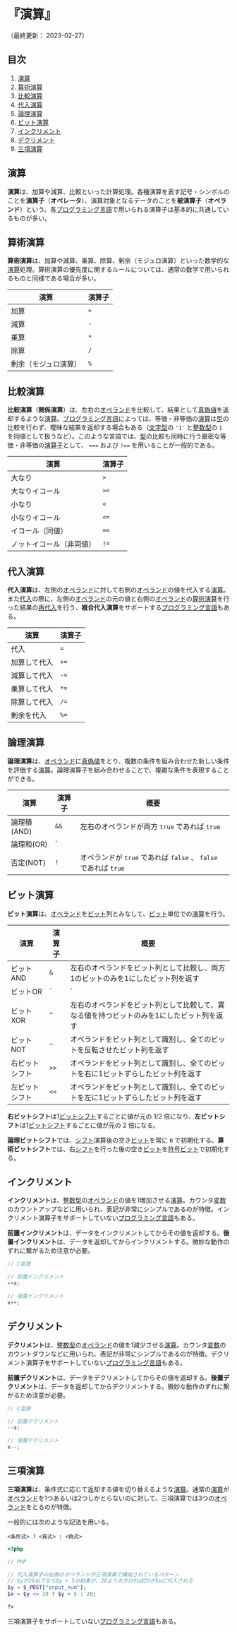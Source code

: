 # 『演算』

（最終更新： 2023-02-27）


## 目次

1. [演算](#演算-1)
1. [算術演算](#算術演算)
1. [比較演算](#比較演算)
1. [代入演算](#代入演算)
1. [論理演算](#論理演算)
1. [ビット演算](#ビット演算)
1. [インクリメント](#インクリメント)
1. [デクリメント](#デクリメント)
1. [三項演算](#三項演算)


## 演算

**演算**は、加算や減算、比較といった計算処理。各種演算を表す記号・シンボルのことを**演算子**（**オペレータ**）、演算対象となるデータのことを**被演算子**（**オペランド**）という。各[プログラミング言語](./programming.md#プログラミング言語)で用いられる演算子は基本的に共通しているものが多い。


## 算術演算

**算術演算**は、加算や減算、乗算、除算、剰余（モジュロ演算）といった数学的な[演算](#演算-1)処理。算術演算の優先度に関するルールについては、通常の数学で用いられるものと同様である場合が多い。

| 演算                 | 演算子 |
|----------------------|--------|
| 加算                 | `+`    |
| 減算                 | `-`    |
| 乗算                 | `*`    |
| 除算                 | `/`    |
| 剰余（モジュロ演算） | `%`    |


## 比較演算

**比較演算**（**関係演算**）は、左右の[オペランド](#演算-1)を比較して、結果として[真偽値](../../../basics/discrete_mathematics/_/chapters/set_and_proposition.md#真偽値)を返却するような[演算](#演算-1)。[プログラミング言語](./programming.md#プログラミング言語)によっては、等価・非等価の[演算](#演算-1)は[型](./data_type.md#型)の比較を行わず、曖昧な結果を返却する場合もある（[文字型](./data_type.md#文字型)の `'1'` と[整数型](./data_type.md#整数型)の `1` を同値として扱うなど）。このような言語では、[型](./data_type.md#型)の比較も同時に行う厳密な等価・非等価の[演算子](#演算-1)として、 `===` および `!==` を用いることが一般的である。

| 演算                     | 演算子 |
|--------------------------|--------|
| 大なり                   | `>`    |
| 大なりイコール           | `>=`   |
| 小なり                   | `<`    |
| 小なりイコール           | `<=`   |
| イコール（同値）         | `==`   |
| ノットイコール（非同値） | `!=`   |


## 代入演算

**代入演算**は、左側の[オペランド](#演算-1)に対して右側の[オペランド](#演算-1)の値を代入する[演算](#演算-1)。また[代入](./variable.md#代入)の際に、左側の[オペランド](#演算-1)の元の値と右側の[オペランド](#演算-1)の[算術演算](#算術演算)を行った結果の[再代入](./variable.md#代入)を行う、**複合代入演算**をサポートする[プログラミング言語](./programming.md#プログラミング言語)もある。

| 演算         | 演算子 |
|--------------|--------|
| 代入         | `=`    |
| 加算して代入 | `+=`   |
| 減算して代入 | `-=`   |
| 乗算して代入 | `*=`   |
| 除算して代入 | `/=`   |
| 剰余を代入   | `%=`   |


## 論理演算

**論理演算**は、[オペランド](#演算-1)に[真偽値](../../../basics/discrete_mathematics/_/chapters/set_and_proposition.md#真偽値)をとり、複数の条件を組み合わせた新しい条件を評価する[演算](#演算-1)。論理演算子を組み合わせることで、複雑な条件を表現することができる。

| 演算        | 演算子 | 概要                                                            |
|-------------|--------|-----------------------------------------------------------------|
| 論理積(AND) | `&&`   | 左右のオペランドが両方 `true` であれば `true`                   |
| 論理和(OR)  | `||`   | 左右のオペランドの一方でも `true` であれば `true`               |
| 否定(NOT)   | `!`    | オペランドが `true` であれば `false` 、 `false` であれば `true` |


## ビット演算

**ビット演算**は、[オペランド](#演算-1)を[ビット](../../../basics/_/chapters/computer_and_number.md#ビット)列とみなして、[ビット](../../../basics/_/chapters/computer_and_number.md#ビット)単位での[演算](#演算-1)を行う。

| 演算           | 演算子 | 概要                                                                                        |
|----------------|--------|---------------------------------------------------------------------------------------------|
| ビットAND      | `&`    | 左右のオペランドをビット列として比較し、両方1のビットのみを1にしたビット列を返す           |
| ビットOR       | `|`    | 左右のオペランドをビット列として比較し、どちらか一方が1のビットのみを1にしたビット列を返す |
| ビットXOR      | `^`    | 左右のオペランドをビット列として比較して、異なる値を持つビットのみを1にしたビット列を返す  |
| ビットNOT      | `~`    | オペランドをビット列として識別し、全てのビットを反転させたビット列を返す                   |
| 右ビットシフト | `>>`   | オペランドをビット列として識別し、全てのビットを右に1ビットずらしたビット列を返す          |
| 左ビットシフト | `<<`   | オペランドをビット列として識別し、全てのビットを左に1ビットずらしたビット列を返す          |

**右ビットシフト**は1[ビット](../../../basics/_/chapters/computer_and_number.md#ビット)[シフト](../../../basics/discrete_mathematics/_/chapters/arithmetic_operation_and_precision.md#シフト演算)するごとに値が元の $1/2$ 倍になり、**左ビットシフト**は1[ビット](../../../basics/_/chapters/computer_and_number.md#ビット)[シフト](../../../basics/discrete_mathematics/_/chapters/arithmetic_operation_and_precision.md#シフト演算)するごとに値が元の $2$ 倍になる。

**論理ビットシフト**では、[シフト](../../../basics/discrete_mathematics/_/chapters/arithmetic_operation_and_precision.md#シフト演算)演算後の空き[ビット](../../../basics/_/chapters/computer_and_number.md#ビット)を常に `0` で初期化する。**算術ビットシフト**では、右[シフト](../../../basics/_/chapters/computer_and_number.md#ビット)を行った後の空き[ビット](../../../basics/_/chapters/computer_and_number.md#ビット)を[符号ビット](../../../basics/discrete_mathematics/_/chapters/numeric_representation.md#符号ビット)で初期化する。

## インクリメント

**インクリメント**は、[整数型](./data_type.md#整数型)の[オペランド](#演算-1)の値を1増加させる[演算](#演算-1)。カウンタ[変数](./variable.md#変数-1)のカウントアップなどに用いられ、表記が非常にシンプルであるのが特徴。インクリメント演算子をサポートしていない[プログラミング言語](./programming.md#プログラミングン言語)もある。

**前置インクリメント**は、データをインクリメントしてからその値を返却する。**後置インクリメント**は、データを返却してからインクリメントする。微妙な動作のずれに繋がるため注意が必要。

```c
// C言語

// 前置インクリメント
++x;

// 後置インクリメント
x++;
```


## デクリメント

**デクリメント**は、[整数型](./data_type.md#整数型)の[オペランド](#演算-1)の値を1減少させる[演算](#演算-1)。カウンタ[変数](./variable.md#変数-1)のカウントダウンなどに用いられ、表記が非常にシンプルであるのが特徴。デクリメント演算子をサポートしていない[プログラミング言語](./programming.md#プログラミング言語)もある。

**前置デクリメント**は、データをデクリメントしてからその値を返却する。**後置デクリメント**は、データを返却してからデクリメントする。微妙な動作のずれに繋がるため注意が必要。

```c
// C言語

// 前置デクリメント
--x;

// 後置デクリメント
x--;
```


## 三項演算

**三項演算**は、条件式に応じて返却する値を切り替えるような[演算](#演算-1)。通常の[演算](#演算-1)が[オペランド](#演算-1)を1つあるいは2つしかとらないのに対して、三項演算では3つの[オペランド](#演算-1)をとるのが特徴。

一般的には次のような記法を用いる。

```
<条件式> ? <真式> : <偽式>
```

```php
<?php

// PHP

// 代入演算子の右側のオペランドが三項演算で構成されているパターン
// $yが20以下なら$y + 5の結果が、20より大きければ20が$xに代入される
$y = $_POST["input_num"];
$x = $y <= 20 ? $y + 5 : 20;

?>
```

三項演算子をサポートしていない[プログラミング言語](./programming.md#プログラミング言語)もある。
